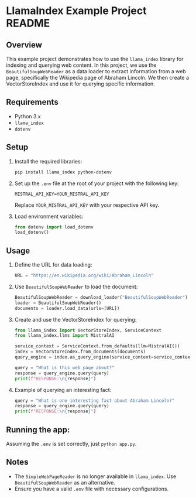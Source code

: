 # LlamaIndex Example Project README

## Overview

This example project demonstrates how to use the `llama_index` library for indexing and querying web content. In this project, we use the `BeautifulSoupWebReader` as a data loader to extract information from a web page, specifically the Wikipedia page of Abraham Lincoln. We then create a VectorStoreIndex and use it for querying specific information.

## Requirements

- Python 3.x
- `llama_index`
- `dotenv`

## Setup

1. Install the required libraries:

   ```bash
   pip install llama_index python-dotenv
   ```

2. Set up the `.env` file at the root of your project with the following key:

   ```plaintext
   MISTRAL_API_KEY=YOUR_MISTRAL_API_KEY
   ```

   Replace `YOUR_MISTRAL_API_KEY` with your respective API key.

3. Load environment variables:

   ```python
   from dotenv import load_dotenv
   load_dotenv()
   ```

## Usage

1. Define the URL for data loading:

   ```python
   URL = "https://en.wikipedia.org/wiki/Abraham_Lincoln"
   ```

2. Use `BeautifulSoupWebReader` to load the document:

   ```python
   BeautifulSoupWebReader = download_loader("BeautifulSoupWebReader")
   loader = BeautifulSoupWebReader()
   documents = loader.load_data(urls=[URL])
   ```

3. Create and use the VectorStoreIndex for querying:

   ```python
   from llama_index import VectorStoreIndex, ServiceContext
   from llama_index.llms import MistralAI

   service_context = ServiceContext.from_defaults(llm=MistralAI())
   index = VectorStoreIndex.from_documents(documents)
   query_engine = index.as_query_engine(service_context=service_context)

   query = "What is this web page about?"
   response = query_engine.query(query)
   print(f"RESPONSE:\n{response}")
   ```

4. Example of querying an interesting fact:

   ```python
   query = "What is one interesting fact about Abraham Lincoln?"
   response = query_engine.query(query)
   print(f"RESPONSE:\n{response}")
   ```

## Running the app:

Assuming the `.env` is set correctly, just `python app.py`.

## Notes

- The `SimpleWebPageReader` is no longer available in `llama_index`. Use `BeautifulSoupWebReader` as an alternative.
- Ensure you have a valid `.env` file with necessary configurations.
